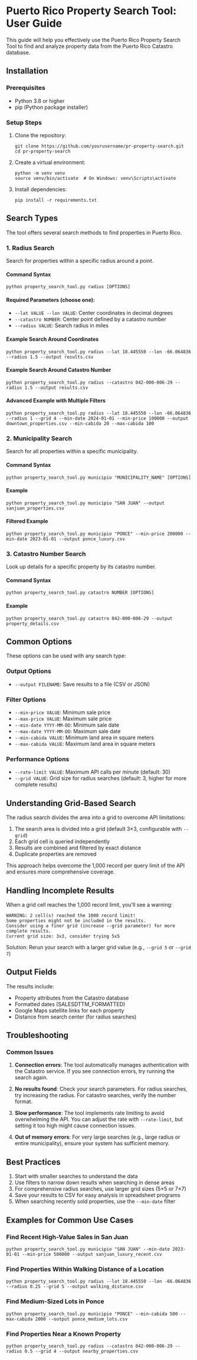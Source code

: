 # Puerto Rico Property Search Tool: User Guide

This guide will help you effectively use the Puerto Rico Property Search Tool to find and analyze property data from the Puerto Rico Catastro database.

## Installation

### Prerequisites
- Python 3.8 or higher
- pip (Python package installer)

### Setup Steps
1. Clone the repository:
   ```
   git clone https://github.com/yourusername/pr-property-search.git
   cd pr-property-search
   ```

2. Create a virtual environment:
   ```
   python -m venv venv
   source venv/bin/activate  # On Windows: venv\Scripts\activate
   ```

3. Install dependencies:
   ```
   pip install -r requirements.txt
   ```

## Search Types

The tool offers several search methods to find properties in Puerto Rico.

### 1. Radius Search

Search for properties within a specific radius around a point.

#### Command Syntax
```
python property_search_tool.py radius [OPTIONS]
```

#### Required Parameters (choose one):
- `--lat VALUE --lon VALUE`: Center coordinates in decimal degrees
- `--catastro NUMBER`: Center point defined by a catastro number
- `--radius VALUE`: Search radius in miles

#### Example Search Around Coordinates
```
python property_search_tool.py radius --lat 18.445550 --lon -66.064836 --radius 1.5 --output results.csv
```

#### Example Search Around Catastro Number
```
python property_search_tool.py radius --catastro 042-000-006-29 --radius 1.5 --output results.csv
```

#### Advanced Example with Multiple Filters
```
python property_search_tool.py radius --lat 18.445550 --lon -66.064836 --radius 1 --grid 4 --min-date 2024-01-01 --min-price 100000 --output downtown_properties.csv --min-cabida 20 --max-cabida 100
```

### 2. Municipality Search

Search for all properties within a specific municipality.

#### Command Syntax
```
python property_search_tool.py municipio "MUNICIPALITY_NAME" [OPTIONS]
```

#### Example
```
python property_search_tool.py municipio "SAN JUAN" --output sanjuan_properties.csv
```

#### Filtered Example
```
python property_search_tool.py municipio "PONCE" --min-price 200000 --min-date 2023-01-01 --output ponce_luxury.csv
```

### 3. Catastro Number Search

Look up details for a specific property by its catastro number.

#### Command Syntax
```
python property_search_tool.py catastro NUMBER [OPTIONS]
```

#### Example
```
python property_search_tool.py catastro 042-000-006-29 --output property_details.csv
```

## Common Options

These options can be used with any search type:

### Output Options
- `--output FILENAME`: Save results to a file (CSV or JSON)

### Filter Options
- `--min-price VALUE`: Minimum sale price
- `--max-price VALUE`: Maximum sale price
- `--min-date YYYY-MM-DD`: Minimum sale date
- `--max-date YYYY-MM-DD`: Maximum sale date
- `--min-cabida VALUE`: Minimum land area in square meters
- `--max-cabida VALUE`: Maximum land area in square meters

### Performance Options
- `--rate-limit VALUE`: Maximum API calls per minute (default: 30)
- `--grid VALUE`: Grid size for radius searches (default: 3, higher for more complete results)

## Understanding Grid-Based Search

The radius search divides the area into a grid to overcome API limitations:

1. The search area is divided into a grid (default 3×3, configurable with `--grid`)
2. Each grid cell is queried independently
3. Results are combined and filtered by exact distance
4. Duplicate properties are removed

This approach helps overcome the 1,000 record per query limit of the API and ensures more comprehensive coverage.

## Handling Incomplete Results

When a grid cell reaches the 1,000 record limit, you'll see a warning:

```
WARNING: 2 cell(s) reached the 1000 record limit!
Some properties might not be included in the results.
Consider using a finer grid (increase --grid parameter) for more complete results.
Current grid size: 3x3, consider trying 5x5
```

Solution: Rerun your search with a larger grid value (e.g., `--grid 5` or `--grid 7`)

## Output Fields

The results include:
- Property attributes from the Catastro database
- Formatted dates (SALESDTTM_FORMATTED)
- Google Maps satellite links for each property
- Distance from search center (for radius searches)

## Troubleshooting

### Common Issues

1. **Connection errors**: The tool automatically manages authentication with the Catastro service. If you see connection errors, try running the search again.

2. **No results found**: Check your search parameters. For radius searches, try increasing the radius. For catastro searches, verify the number format.

3. **Slow performance**: The tool implements rate limiting to avoid overwhelming the API. You can adjust the rate with `--rate-limit`, but setting it too high might cause connection issues.

4. **Out of memory errors**: For very large searches (e.g., large radius or entire municipality), ensure your system has sufficient memory.

## Best Practices

1. Start with smaller searches to understand the data
2. Use filters to narrow down results when searching in dense areas
3. For comprehensive radius searches, use larger grid sizes (5×5 or 7×7)
4. Save your results to CSV for easy analysis in spreadsheet programs
5. When searching recently sold properties, use the `--min-date` filter

## Examples for Common Use Cases

### Find Recent High-Value Sales in San Juan
```
python property_search_tool.py municipio "SAN JUAN" --min-date 2023-01-01 --min-price 500000 --output sanjuan_luxury_recent.csv
```

### Find Properties Within Walking Distance of a Location
```
python property_search_tool.py radius --lat 18.445550 --lon -66.064836 --radius 0.25 --grid 5 --output walking_distance.csv
```

### Find Medium-Sized Lots in Ponce
```
python property_search_tool.py municipio "PONCE" --min-cabida 500 --max-cabida 2000 --output ponce_medium_lots.csv
```

### Find Properties Near a Known Property
```
python property_search_tool.py radius --catastro 042-000-006-29 --radius 0.5 --grid 4 --output nearby_properties.csv
```